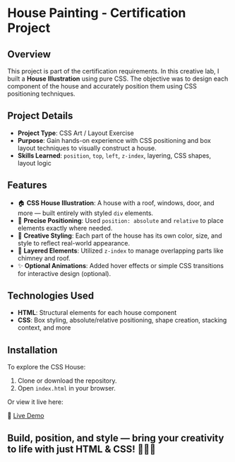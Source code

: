 # House Painting - Certification Project

## Overview
This project is part of the certification requirements. In this creative lab, I built a **House Illustration** using pure CSS. The objective was to design each component of the house and accurately position them using CSS positioning techniques.

## Project Details
- **Project Type**: CSS Art / Layout Exercise
- **Purpose**: Gain hands-on experience with CSS positioning and box layout techniques to visually construct a house.
- **Skills Learned**: `position`, `top`, `left`, `z-index`, layering, CSS shapes, layout logic

## Features
- 🏠 **CSS House Illustration**: A house with a roof, windows, door, and more — built entirely with styled `div` elements.
- 🎯 **Precise Positioning**: Used `position: absolute` and `relative` to place elements exactly where needed.
- 🎨 **Creative Styling**: Each part of the house has its own color, size, and style to reflect real-world appearance.
- 🧱 **Layered Elements**: Utilized `z-index` to manage overlapping parts like chimney and roof.
- ✨ **Optional Animations**: Added hover effects or simple CSS transitions for interactive design (optional).

## Technologies Used
- **HTML**: Structural elements for each house component
- **CSS**: Box styling, absolute/relative positioning, shape creation, stacking context, and more

## Installation
To explore the CSS House:

1. Clone or download the repository.
2. Open `index.html` in your browser.

Or view it live here:

🔗 [Live Demo](https://abdallahbenj.github.io/House-painting/)

## Build, position, and style — bring your creativity to life with just HTML & CSS! 🎨🏡✨
